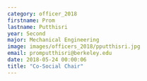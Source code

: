 ```yaml
---
category: officer_2018
firstname: Prom
lastname: Putthisri
year: Second
major: Mechanical Engineering
image: images/officers_2018/pputthisri.jpg
email: promputthisri@berkeley.edu
date: 2018-05-24 00:00:06
title: "Co-Social Chair"
---
```

